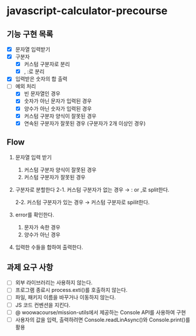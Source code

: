 # javascript-calculator-precourse

## 기능 구현 목록

- [x] 문자열 입력받기
- [x] 구분자
  - [x] 커스텀 구분자로 분리
  - [x] , :로 분리
- [x] 입력받은 숫자의 합 출력
- [ ] 예외 처리
  - [x] 빈 문자열인 경우
  - [x] 숫자가 아닌 문자가 입력된 경우
  - [x] 양수가 아닌 숫자가 입력된 경우
  - [x] 커스텀 구분자 양식이 잘못된 경우
  - [x] 연속된 구분자가 잘못된 경우 (구분자가 2개 이상인 경우)

## Flow

1. 문자열 입력 받기

   1. 커스텀 구분자 양식이 잘못된 경우
   2. 커스텀 구분자가 잘못된 경우

2. 구분자로 분할한다
   2-1. 커스텀 구분자가 없는 경우 → : or ,로 split한다.

   2-2. 커스텀 구분자가 있는 경우 → 커스텀 구분자로 spilit한다.

3. error를 확인한다.

   1. 문자가 속한 경우
   2. 양수가 아닌 경우

4. 입력한 수들을 합하여 출력한다.

## 과제 요구 사항

- [ ] 외부 라이브러리는 사용하지 않는다.
- [ ] 프로그램 종료시 process.exti()를 호출하지 않는다.
- [ ] 파일, 패키지 이름을 바꾸거나 이동하지 않는다.
- [ ] JS 코드 컨벤션을 지킨다.
- [ ] @ woowacourse/mission-utils에서 제공하는 Console API를 사용하여 구현
- [ ] 사용자의 값을 입력, 출력하려면 Console.readLinAsync()와 Console.print()를 활용
